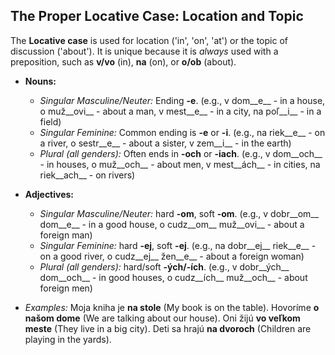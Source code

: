 ## The Proper Locative Case: Location and Topic

The __Locative case__ is used for location ('in', 'on', 'at') or the topic of discussion ('about'). It is unique because it is _always_ used with a preposition, such as __v/vo__ (in), __na__ (on), or __o/ob__ (about).

*   __Nouns:__
    
    *   _Singular Masculine/Neuter:_ Ending __-e__. (e.g., v dom__e__ - in a house, o muž__ovi__ - about a man, v mest__e__ - in a city, na poľ__i__ - in a field)
    *   _Singular Feminine:_ Common ending is __-e__ or __-i__. (e.g., na riek__e__ - on a river, o sestr__e__ - about a sister, v zem__i__ - in the earth)
    *   _Plural (all genders):_ Often ends in __-och__ or __-iach__. (e.g., v dom__och__ - in houses, o muž__och__ - about men, v mest__ách__ - in cities, na riek__ach__ - on rivers)
    
    
    
*   __Adjectives:__
    
    *   _Singular Masculine/Neuter:_ hard __-om__, soft __-om__. (e.g., v dobr__om__ dom__e__ - in a good house, o cudz__om__ muž__ovi__ - about a foreign man)
    *   _Singular Feminine:_ hard __-ej__, soft __-ej__. (e.g., na dobr__ej__ riek__e__ - on a good river, o cudz__ej__ žen__e__ - about a foreign woman)
    *   _Plural (all genders):_ hard/soft __-ých/-ích__. (e.g., v dobr__ých__ dom__och__ - in good houses, o cudz__ích__ muž__och__ - about foreign men)
    
    
    
*   _Examples:_ Moja kniha je __na stole__ (My book is on the table). Hovoríme __o našom dome__ (We are talking about our house). Oni žijú __vo veľkom meste__ (They live in a big city). Deti sa hrajú __na dvoroch__ (Children are playing in the yards).